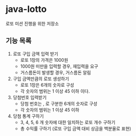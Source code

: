 # java-lotto
로또 미션 진행을 위한 저장소 <br>

## 기능 목록
1. 로또 구입 금액 입력 받기
    - 로또 1장의 가격은 1000원
    - 1000원 미만을 입력할 경우, 재입력을 요구
    - 거스름돈이 발생할 경우, 거스름돈 알림
2. 구입 금액만큼의 로또 생성하기
    - 로또 1장은 6개의 숫자로 구성
    - 각 숫자의 범위는 1 이상 45 이하 이다.
3. 당첨번호 입력받기
    - 당첨 번호는 , 로 구분한 6개의 숫자로 구성
    - 각 숫자의 범위는 1 이상 45 이하
4. 당첨 통계 구하기
    - 3, 4, 5, 6 개 숫자에 대한 일치하는 로또 개수 구하기
    - 총 수익률 구하기 (로또 구입 금액 대비 상금을 백분율로 표현)